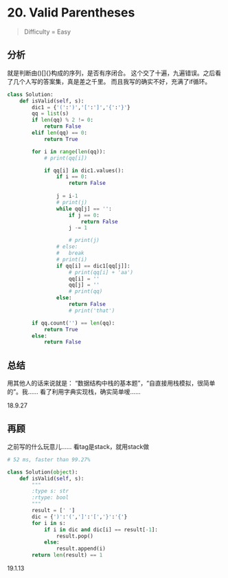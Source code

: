# 20. Valid Parentheses
> Difficulty = Easy

## 分析
就是判断由()[]{}构成的序列，是否有序闭合。
这个交了十遍，九遍错误。之后看了几个人写的答案集，真是差之千里。
而且我写的确实不好，充满了if循环。

```python
class Solution:
	def isValid(self, s):
		dic1 = {'(':')','[':']','{':'}'}
		qq = list(s)
		if len(qq) % 2 != 0:
			return False
		elif len(qq) == 0:
			return True

		for i in range(len(qq)):
			# print(qq[i])

			if qq[i] in dic1.values():
				if i == 0:
					return False
				
				j = i-1
				# print(j)
				while qq[j] == '':
					if j == 0:
						return False
					j -= 1

					# print(j)
				# else:
				# 	break
				# print(i)
				if qq[i] == dic1[qq[j]]:
					# print(qq[i] + 'aa')
					qq[i] = ''
					qq[j] = ''
					# print(qq)
				else:
					return False
					# print('that')

		if qq.count('') == len(qq):
			return True
		else:
			return False
```
## 总结
用其他人的话来说就是：
“数据结构中栈的基本题”，“自直接用栈模拟，很简单的”。我……
看了利用字典实现栈，确实简单嗳……

18.9.27

## 再顾

之前写的什么玩意儿……
看tag是stack，就用stack做

```python
# 52 ms, faster than 99.27%

class Solution(object):
	def isValid(self, s):
		"""
		:type s: str
		:rtype: bool
		"""
		result = [' ']
		dic = {')':'(',']':'[','}':'{'}
		for i in s:
			if i in dic and dic[i] == result[-1]:
				result.pop()
			else:
				result.append(i)
		return len(result) == 1
```

19.1.13